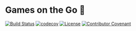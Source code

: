 # Games on the Go 🎲

[![Build Status](https://github.com/hopeman15/games-on-the-go/actions/workflows/main.yml/badge.svg?event=push)](https://github.com/hopeman15/games-on-the-go/actions)
[![codecov](https://codecov.io/gh/hopeman15/games-on-the-go/branch/main/graph/badge.svg?token=58SE1H6V9Z)](https://codecov.io/gh/hopeman15/games-on-the-go)
[![License](https://img.shields.io/dub/l/vibe-d.svg)](https://github.com/hopeman15/games-on-the-go/blob/main/LICENSE)
[![Contributor Covenant](https://img.shields.io/badge/Contributor%20Covenant-2.1-4baaaa.svg)](CODE_OF_CONDUCT.md)
